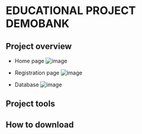 # EDUCATIONAL PROJECT DEMOBANK

## Project overview

+ Home page
![image](https://user-images.githubusercontent.com/91944488/205457607-b15ebdda-bce5-4413-a44f-078aa9859c01.png)

+ Registration page
![image](https://user-images.githubusercontent.com/91944488/205457941-2b0224b8-7320-44e0-a8b8-6d9b346b6c5c.png)


+ Database
![image](https://user-images.githubusercontent.com/91944488/205457437-9044c350-938b-4945-914f-ed2fcb288710.png)


## Project tools


## How to download
